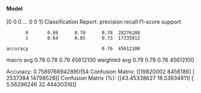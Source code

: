 #### Model
[0 0 0 ... 0 0 1]
Classification Report:
              precision    recall  f1-score   support

           0       0.89      0.70      0.78  28276188
           1       0.64      0.85      0.73  17335912

    accuracy                           0.76  45612100
   macro avg       0.76      0.78      0.76  45612100
weighted avg       0.79      0.76      0.76  45612100

Accuracy: 0.7589768942890154
Confusion Matrix:
[[19820002  8456186]
 [ 2537384 14798528]]
Confusion Matrix (%):
[[43.45338627 18.53934811]
 [ 5.56296246 32.44430316]]

